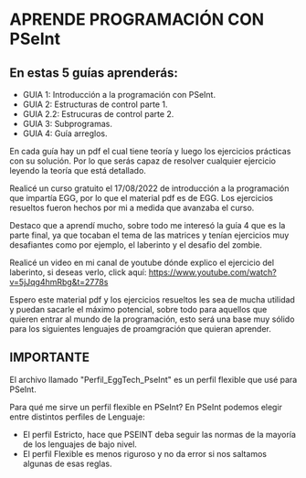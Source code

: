 # APRENDE PROGRAMACIÓN CON PSeInt

## En estas 5 guías aprenderás:
- GUIA 1: Introducción a la programación con PSeInt.
- GUIA 2: Estructuras de control parte 1.
- GUIA 2.2: Estrucuras de control parte 2.
- GUIA 3: Subprogramas.
- GUIA 4: Guía arreglos.


En cada guía hay un pdf el cual tiene teoría y luego los ejercicios prácticas con su solución.
Por lo que serás capaz de resolver cualquier ejercicio leyendo la teoría que está detallado.

Realicé un curso gratuito el 17/08/2022 de introducción a la programación que impartía EGG, por lo que el material pdf es de EGG.
Los ejercicios resueltos fueron hechos por mi a medida que avanzaba el curso.

Destaco que a aprendí mucho, sobre todo me interesó la guía 4 que es la parte final, ya que tocaban el tema de las matrices y tenían ejercicios muy desafiantes como por ejemplo, el laberinto y el desafio del zombie.

Realicé un video en mi canal de youtube dónde explico el ejercicio del laberinto, si deseas verlo, click aquí:
https://www.youtube.com/watch?v=5jJqg4hmRbg&t=2778s

Espero este material pdf y los ejercicios resueltos les sea de mucha utilidad y puedan sacarle el máximo potencial, sobre todo para aquellos que quieren entrar al mundo de la programación, esto será una base muy sólido para los siguientes lenguajes de proamgración que quieran aprender.

## IMPORTANTE
El archivo llamado "Perfil_EggTech_PseInt" es un perfil flexible que usé para PSeInt.

Para qué me sirve un perfil flexible en PSeInt?
En PSeInt podemos elegir entre distintos perfiles de Lenguaje:
- El perfil Estricto, hace que PSEINT deba seguir las normas de la
mayoría de los lenguajes de bajo nivel.
- El perfil Flexible es menos riguroso y no da error si nos
saltamos algunas de esas reglas.



